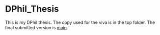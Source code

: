 # DPhil_Thesis

This is my DPhil thesis. The copy used for the viva is in the top folder. The final submitted version is [main](/src/main.pdf).